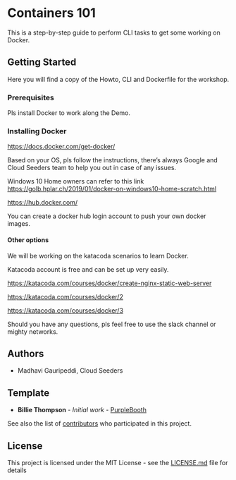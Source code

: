 # Containers 101

This is a step-by-step guide to perform CLI tasks to get some working on Docker.

## Getting Started

Here you will find a copy of the Howto, CLI and Dockerfile for the workshop.

### Prerequisites

Pls install Docker to work along the Demo.

### Installing Docker

https://docs.docker.com/get-docker/

Based on your OS, pls follow the instructions, there’s always Google and Cloud Seeders team to help you out in case of any issues.

Windows 10 Home owners can refer to this link https://golb.hplar.ch/2019/01/docker-on-windows10-home-scratch.html

https://hub.docker.com/

You can create a docker hub login account to push your own docker images.

#### Other options

We will be working on the katacoda scenarios to learn Docker.

Katacoda account is free and can be set up very easily.

https://katacoda.com/courses/docker/create-nginx-static-web-server

https://katacoda.com/courses/docker/2

https://katacoda.com/courses/docker/3 

Should you have any questions, pls feel free to use the slack channel or mighty networks.

## Authors
* Madhavi Gauripeddi, Cloud Seeders

## Template
* **Billie Thompson** - *Initial work* - [PurpleBooth](https://github.com/PurpleBooth)

See also the list of [contributors](https://github.com/your/project/contributors) who participated in this project.

## License

This project is licensed under the MIT License - see the [LICENSE.md](LICENSE.md) file for details
